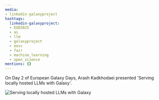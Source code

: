 ```yaml
---
media:
- linkedin-galaxyproject
hashtags:
  linkedin-galaxyproject:
  - EGD2025
  - ai
  - llm
  - galaxyproject
  - eosc
  - fair
  - machine_learning
  - open_science
mentions: {}
---
```


On Day 2 of European Galaxy Days, Arash Kadkhodaei presented 'Serving locally hosted LLMs with Galaxy'.

![Serving locally hosted LLMs with Galaxy](https://github.com/user-attachments/assets/40154c84-4931-4518-947b-ad140054cd40)
